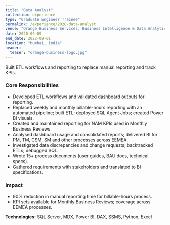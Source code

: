 ```yaml
---
title: "Data Analyst"
collection: experience
type: "Graduate Engineer Trainee"
permalink: /experience/2020-data-analyst
venue: "Orange Business Services, Business Intelligence & Data Analytics"
date: 2020-09-09
end_date: 2022-09-01
location: "Mumbai, India"
header:
  teaser: "orange-business-logo.jpg"
---
```


Built ETL workflows and reporting to replace manual reporting and track KPIs.  

### Core Responsibilities  
- Developed ETL workflows and validated dashboard outputs for reporting.  
- Replaced weekly and monthly billable-hours reporting with an automated pipeline; built ETL; deployed SQL Agent Jobs; created Power BI visuals.  
- Created and maintained reporting for NAM KPIs used in Monthly Business Reviews.  
- Analysed dashboard usage and consolidated reports; delivered BI for PM, TM, CSM, SM and other processes across EEMEA.  
- Investigated data discrepancies and change requests; backtracked ETLs; debugged SQL.  
- Wrote 15+ process documents (user guides, BAU docs, technical specs).  
- Gathered requirements with stakeholders and translated to BI specifications.  

### Impact  
- 90% reduction in manual reporting time for billable-hours process.  
- KPI sets available for Monthly Business Reviews; coverage across EEMEA processes.  

**Technologies:** SQL Server, MDX, Power BI, DAX, SSMS, Python, Excel  
